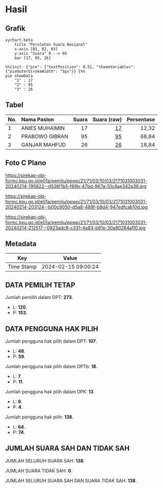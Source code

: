 # Hasil

## Grafik

```mermaid
xychart-beta
    title "Perolehan Suara Nasional"
    x-axis [01, 02, 03]
    y-axis "Suara" 0 --> 95
    bar [17, 95, 26]
```

```mermaid
%%{init: {"pie": {"textPosition": 0.5}, "themeVariables": {"pieOuterStrokeWidth": "5px"}} }%%
pie showData
    "1" : 17
    "2" : 95
    "3" : 26
```

## Tabel

| No. | Nama Paslon    | Suara | Suara (raw) | Persentase |
|:--- |:-------------- | -----:| -----------:| ----------:|
| 1   | ANIES MUHAIMIN | 17    | [17][p-1]   | 12,32      |
| 2   | PRABOWO GIBRAN | 95    | [95][p-2]   | 68,84      |
| 3   | GANJAR MAHFUD  | 26    | [26][p-3]   | 18,84      |


[p-1]: https://github.com/gigit-pemilu/pemilu-2024/blob/main/pilpres/hitung-suara/sub/21-kepulauan-riau/sub/71-kota-batam/sub/03-sekupang/sub/1003-tanjung-riau/sub/031-tps/sub/paslon-1.txt
[p-2]: https://github.com/gigit-pemilu/pemilu-2024/blob/main/pilpres/hitung-suara/sub/21-kepulauan-riau/sub/71-kota-batam/sub/03-sekupang/sub/1003-tanjung-riau/sub/031-tps/sub/paslon-2.txt
[p-3]: https://github.com/gigit-pemilu/pemilu-2024/blob/main/pilpres/hitung-suara/sub/21-kepulauan-riau/sub/71-kota-batam/sub/03-sekupang/sub/1003-tanjung-riau/sub/031-tps/sub/paslon-3.txt

## Foto C Plano

https://sirekap-obj-formc.kpu.go.id/e01a/pemilu/ppwp/21/71/03/10/03/2171031003031-20240214-195822--d536f1b5-f69b-47bd-967a-51c4ae342a39.jpg

https://sirekap-obj-formc.kpu.go.id/e01a/pemilu/ppwp/21/71/03/10/03/2171031003031-20240214-203124--b00c9050-d5a8-489f-b8d4-947edfcab10d.jpg

https://sirekap-obj-formc.kpu.go.id/e01a/pemilu/ppwp/21/71/03/10/03/2171031003031-20240214-212517--0923adc8-c331-4a83-b91e-30a90284a1f0.jpg


## Metadata

| Key        | Value               |
| ---------- | ------------------- |
| Time Stamp | 2024-02-15 09:00:24 |


## DATA PEMILIH TETAP

Jumlah pemilih dalam DPT: **273**.
 * L: **120**.
 * P: **153**.

## DATA PENGGUNA HAK PILIH

Jumlah pengguna hak pilih dalam DPT: **107**.
 * L: **48**.
 * P: **59**.

Jumlah pengguna hak pilih dalam DPTb: **18**.
 * L: **7**.
 * P: **11**.

Jumlah pengguna hak pilih dalam DPK: **13**.
 * L: **9**.
 * P: **4**.

Jumlah pengguna hak pilih: **138**.
 * L: **64**.
 * P: **74**.

## JUMLAH SUARA SAH DAN TIDAK SAH

JUMLAH SELURUH SUARA SAH: **138**.

JUMLAH SUARA TIDAK SAH: **0**.

JUMLAH SELURUH SUARA SAH DAN SUARA TIDAK SAH: **138**.


